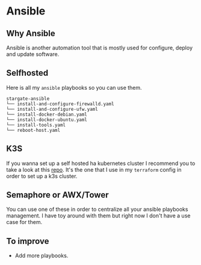 # Ansible

## Why Ansible
Ansible is another automation tool that is mostly used for configure, deploy and update software. 

## Selfhosted
Here is all my ``ansible`` playbooks so you can use them.
```
stargate-ansible
└── install-and-configure-firewalld.yaml
└── install-and-configure-ufw.yaml
└── install-docker-debian.yaml
└── install-docker-ubuntu.yaml  
└── install-tools.yaml 
└── reboot-host.yaml 
```

## K3S
If you wanna set up a self hosted ha kubernetes cluster I recommend you to take a look at this [repo](https://github.com/techno-tim/k3s-ansible). It's the one that I use in my `terraform` config in order to set up a k3s cluster.

## Semaphore or AWX/Tower
You can use one of these in order to centralize all your ansible playbooks management. I have toy around with them but right now I don't have a use case for them.

## To improve
- Add more playbooks.